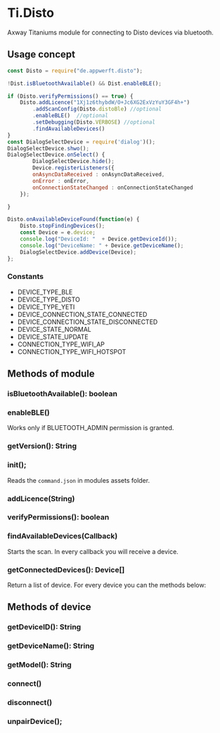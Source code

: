 # Ti.Disto

Axway Titaniums module for connecting to Disto devices via bluetooth.

## Usage concept

```javascript
const Disto = require("de.appwerft.disto");

!Dist.isBluetoothAvailable() && Dist.enableBLE();

if (Disto.verifyPermissions() == true) {
	Disto.addLicence("1Xj1z6thybdW/O+Jc6XG2ExVzYuY3GF4h+")
		.addScanConfig(Disto.distoBle) //optional
		.enableBLE()  //optional
		.setDebugging(Disto.VERBOSE) //optional
		.findAvailableDevices() 
}
const DialogSelectDevice = require('dialog')();
DialogSelectDevice.shwo();
DialogSelectDevice.onSelect() {
		DialogSelectDevice.hide();
		Device.registerListeners({
		onAsyncDataReceived : onAsyncDataReceived,
		onError : onError,
		onConnectionStateChanged : onConnectionStateChanged
	});

}

Disto.onAvailableDeviceFound(function(e) {
	Disto.stopFindingDevices();
	const Device = e.device;
	console.log("DeviceId: "  + Device.getDeviceId());
	console.log("DeviceName: " + Device.getDeviceName();
	DialogSelectDevice.addDevice(Device);
};

```
### Constants

- DEVICE\_TYPE\_BLE
- DEVICE\_TYPE\_DISTO
- DEVICE\_TYPE\_YETI
- DEVICE\_CONNECTION\_STATE\_CONNECTED
- DEVICE\_CONNECTION\_STATE\_DISCONNECTED
- DEVICE\_STATE\_NORMAL
- DEVICE\_STATE\_UPDATE
- CONNECTION\_TYPE\_WIFI\_AP
- CONNECTION\_TYPE\_WIFI\_HOTSPOT


## Methods of module
### isBluetoothAvailable(): boolean
### enableBLE()
Works only if BLUETOOTH_ADMIN permission is granted.
### getVersion(): String
### init();
Reads the `command.json` in modules assets folder.
### addLicence(String)
### verifyPermissions(): boolean
### findAvailableDevices(Callback)
Starts the scan. In every callback you will receive a device.
### getConnectedDevices(): Device[]
Return a list of device. For every device you can the methods below:	

## Methods of device

### getDeviceID(): String
### getDeviceName(): String
### getModel(): String
### connect()
### disconnect()
### unpairDevice();